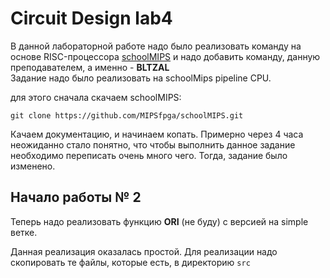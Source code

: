 # Circuit Design lab4

В данной лабораторной работе надо было реализовать команду на основе RISC-процессора [schoolMIPS](https://github.com/MIPSfpga/schoolMIPS) и надо добавить команду, данную преподавателем, а именно - **BLTZAL**  
Задание надо было реализовать на schoolMips pipeline CPU.

для этого сначала скачаем schoolMIPS:
```git
git clone https://github.com/MIPSfpga/schoolMIPS.git
```
Качаем документацию, и начинаем копать.
Примерно через 4 часа неожиданно стало понятно, что чтобы выполнить данное задание необходимо переписать очень много чего.
Тогда, задание было изменено. 

## Начало работы № 2
Теперь надо реализовать функцию **ORI** (не буду) с версией на simple ветке.

Данная реализация оказалась простой. Для реализации надо скопировать те файлы, которые есть, в директорию `src` 


